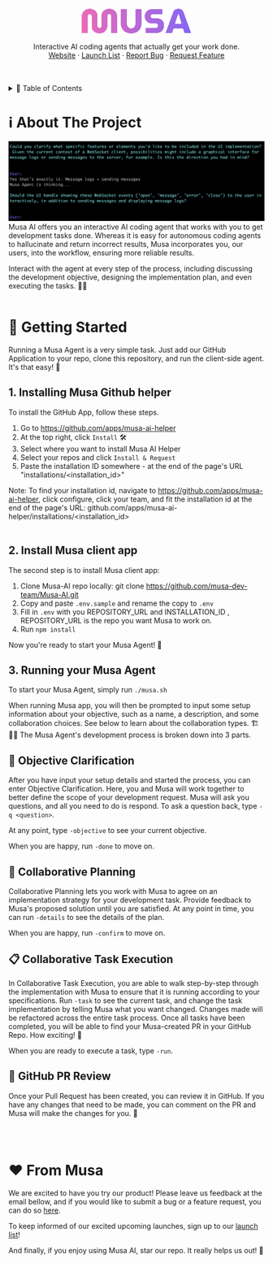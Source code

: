 <a name="readme-top"></a>

<!--
*** Thanks for checking out the Best-README-Template. If you have a suggestion
*** that would make this better, please fork the repo and create a pull request
*** or simply open an issue with the tag "enhancement".
*** Don't forget to give the project a star! ⭐
*** Thanks again! Now go create something AMAZING! 😃
-->
<!-- PROJECT SHIELDS -->
<!--
*** I'm using markdown "reference style" links for readability.
*** Reference links are enclosed in brackets [ ] instead of parentheses ( ).
*** See the bottom of this document for the declaration of the reference variables
*** for contributors-url, forks-url, etc. This is an optional, concise syntax you may use.
*** https://www.markdownguide.org/basic-syntax/#reference-style-links
-->
<!-- [![Issues][issues-shield]][issues-url] -->
<!-- PROJECT LOGO -->
<br />
<div align="center">
  <a href="https://github.com/github_username/repo_name">
    <img src="src/musa.png" alt="Logo">
  </a>
<!-- <h3 align="center">🤖 Musa AI 🤖</h3> -->
  <p align="center">
    Interactive AI coding agents that actually get your work done. 
    <br />
    <!-- <a href="https://github.com/github_username/repo_name">View Demo</a>
    · -->
    <a href="https://askmusa.co/">Website</a>
    ·
    <a href="https://askmusa.co/request-beta/">Launch List</a>
    ·
    <a href="https://github.com/musa-dev-team/Musa-AI/issues">Report Bug</a>
    ·
    <a href="https://github.com/musa-dev-team/Musa-AI/issues">Request Feature</a>
  </p>
</div>
<br></br>
<!-- TABLE OF CONTENTS -->
<details>
  <summary>📑 Table of Contents</summary>
  <ol>
    <li>
      <a href="#about-the-project">About The Project</a>
      <!-- <ul>
        <li><a href="#built-with">Built With</a></li>
      </ul> -->
    </li>
    <li>
      <a href="#getting-started">Getting Started</a>
      <ul>
        <li><a href="#prerequisites">Prerequisites</a></li>
        <li><a href="#installation">Installation</a></li>
      </ul>
    </li>
    <li><a href="#usage">Usage</a></li>
    <li><a href="#roadmap">Roadmap</a></li>
    <li><a href="#contributing">Contributing</a></li>
    <li><a href="#license">License</a></li>
    <li><a href="#contact">Contact</a></li>
    <li><a href="#acknowledgments">Acknowledgments</a></li>
  </ol>
</details>
<!-- ABOUT THE PROJECT -->

# ℹ️ About The Project 

<img src="src/objective_clarification.png" alt="Logo">
Musa AI offers you an interactive AI coding agent that works with you to get development tasks done. Whereas it is easy for autonomous coding agents to hallucinate and return incorrect results, Musa incorporates you, our users, into the workflow, ensuring more reliable results.

Interact with the agent at every step of the process, including discussing the development objective, designing the implementation plan, and even executing the tasks. 🙌✨
<br></br>

<!-- GETTING STARTED -->
# 🚀 Getting Started 
Running a Musa Agent is a very simple task. Just add our GitHub Application to your repo, clone this repository, and run the client-side agent. It's that easy! 🤩

## 1. Installing Musa Github helper
To install the GitHub App, follow these steps.
1. Go to https://github.com/apps/musa-ai-helper
2. At the top right, click `Install` 🛠️
3. Select where you want to install Musa AI Helper
4. Select your repos and click `Install & Request`
5. Paste the installation ID somewhere - at the end of the page's URL "installations/<installation_id>"

Note: To find your installation id, navigate to https://github.com/apps/musa-ai-helper, click configure, click your team, and fit the installation id at the end of the page's URL: github.com/apps/musa-ai-helper/installations/<installation_id>
<br></br>

## 2. Install Musa client app
The second step is to install Musa client app:

1. Clone Musa-AI repo locally: git clone https://github.com/musa-dev-team/Musa-AI.git
2. Copy and paste `.env.sample` and rename the copy to `.env`
4. Fill in `.env` with you REPOSITORY_URL and INSTALLATION_ID
   , REPOSITORY_URL is the repo you want Musa to work on.
5. Run `npm install`

Now you're ready to start your Musa Agent! 🎉

## 3. Running your Musa Agent 
To start your Musa Agent, simply run `./musa.sh`


<!-- USAGE EXAMPLES -->
When running Musa app, you will then be prompted to input some setup information about your objective, such as a name, a description, and some collaboration choices. See below to learn about the collaboration types. 🏗️👩‍💻
The Musa Agent's development process is broken down into 3 parts.

## 🎯 Objective Clarification 
After you have input your setup details and started the process, you can enter Objective Clarification. Here, you and Musa will work together to better define the scope of your development request. Musa will ask you questions, and all you need to do is respond. To ask a question back, type `-q <question>`.

At any point, type `-objective` to see your current objective.

When you are happy, run `-done` to move on.

## 🤝 Collaborative Planning 
Collaborative Planning lets you work with Musa to agree on an implementation strategy for your development task. Provide feedback to Musa's proposed solution until you are satisfied. At any point in time, you can run `-details` to see the details of the plan.

When you are happy, run `-confirm` to move on.

## 📋 Collaborative Task Execution 
In Collaborative Task Execution, you are able to walk step-by-step through the implementation with Musa to ensure that it is running according to your specifications. Run `-task` to see the current task, and change the task implementation by telling Musa what you want changed. Changes made will be refactored across the entire task process. Once all tasks have been completed, you will be able to find your Musa-created PR in your GitHub Repo. How exciting! 🎉

When you are ready to execute a task, type `-run`.

## 🔄 GitHub PR Review
Once your Pull Request has been created, you can review it in GitHub. If you have any changes that need to be made, you can comment on the PR and Musa will make the changes for you. 🤖
<!-- ## 📝 Usage and Limitations  -->
<br></br>

# ❤️ From Musa 
We are excited to have you try our product! Please leave us feedback at the email bellow, and if you would like to submit a bug or a feature request, you can do so [here](https://github.com/musa-dev-team/Musa-AI/issues).

To keep informed of our excited upcoming launches, sign up to our [launch list](https://askmusa.co/request-beta/)!

And finally, if you enjoy using Musa AI, star our repo. It really helps us out! 🌟
